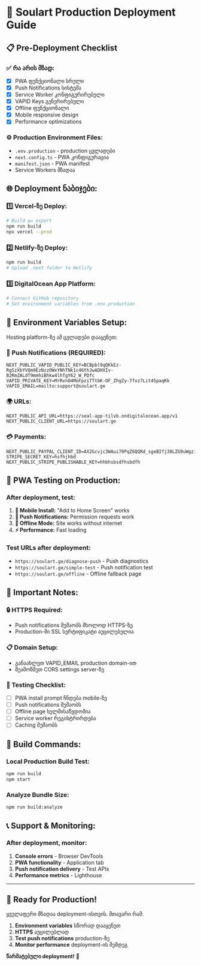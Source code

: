 # 🚀 Soulart Production Deployment Guide

## 📋 Pre-Deployment Checklist

### ✅ **რა არის მზად:**

- [x] PWA ფუნქციონალი სრული
- [x] Push Notifications სისტემა
- [x] Service Worker კონფიგურირებული
- [x] VAPID Keys გენერირებული
- [x] Offline ფუნქციონალი
- [x] Mobile responsive design
- [x] Performance optimizations

### ⚙️ **Production Environment Files:**

- `.env.production` - production ცვლადები
- `next.config.ts` - PWA კონფიგურაცია
- `manifest.json` - PWA manifest
- Service Workers მზადაა

## 🌐 **Deployment ნაბიჯები:**

### **1️⃣ Vercel-ზე Deploy:**

```bash
# Build და export
npm run build
npx vercel --prod
```

### **2️⃣ Netlify-ზე Deploy:**

```bash
npm run build
# Upload .next folder to Netlify
```

### **3️⃣ DigitalOcean App Platform:**

```bash
# Connect GitHub repository
# Set environment variables from .env.production
```

## 🔐 **Environment Variables Setup:**

Hosting platform-ზე ამ ცვლადები დააყენეთ:

### **🔔 Push Notifications (REQUIRED):**

```
NEXT_PUBLIC_VAPID_PUBLIC_KEY=BCBpbl9qQKkEz-RgSzXbYVQm9EzNzzOWxYNhTNk1c46thJwADHXIv-B2RmZALdT9mmhiBhkw4lhTgY62_W_PDfc
VAPID_PRIVATE_KEY=MrRvnO4MoFpziTTtbK-OF_ZhgZy-7fvz7Lit45paqKk
VAPID_EMAIL=mailto:support@soulart.ge
```

### **🌍 URLs:**

```
NEXT_PUBLIC_API_URL=https://seal-app-tilvb.ondigitalocean.app/v1
NEXT_PUBLIC_CLIENT_URL=https://soulart.ge
```

### **💳 Payments:**

```
NEXT_PUBLIC_PAYPAL_CLIENT_ID=AX2Gcvjc3WAui70PqZ6QQRd_sgeBIfj38LZG9uWgz1LrqzUzGOcNSgLL31L9qUN3E9jtuc_yLDHWMh3b
STRIPE_SECRET_KEY=hsfhjhbd
NEXT_PUBLIC_STRIPE_PUBLISHABLE_KEY=hhbhsbsdfhsbdfh
```

## 📱 **PWA Testing on Production:**

### **After deployment, test:**

1. **📲 Mobile Install:** "Add to Home Screen" works
2. **🔔 Push Notifications:** Permission requests work
3. **📴 Offline Mode:** Site works without internet
4. **⚡ Performance:** Fast loading

### **Test URLs after deployment:**

- `https://soulart.ge/diagnose-push` - Push diagnostics
- `https://soulart.ge/simple-test` - Push notification test
- `https://soulart.ge/offline` - Offline fallback page

## 🚨 **Important Notes:**

### **🔒 HTTPS Required:**

- Push notifications მუშაობს მხოლოდ HTTPS-ზე
- Production-ში SSL სერტიფიკატი აუცილებელია

### **📋 Domain Setup:**

- განაახლეთ VAPID_EMAIL production domain-ით
- შეამოწმეთ CORS settings server-ზე

### **🎯 Testing Checklist:**

- [ ] PWA install prompt ჩნდება mobile-ზე
- [ ] Push notifications მუშაობს
- [ ] Offline page ხელმისაწვდომია
- [ ] Service worker რეგისტრირდება
- [ ] Caching მუშაობს

## 🔧 **Build Commands:**

### **Local Production Build Test:**

```bash
npm run build
npm start
```

### **Analyze Bundle Size:**

```bash
npm run build:analyze
```

## 📞 **Support & Monitoring:**

### **After deployment, monitor:**

1. **Console errors** - Browser DevTools
2. **PWA functionality** - Application tab
3. **Push notification delivery** - Test APIs
4. **Performance metrics** - Lighthouse

---

## 🎉 **Ready for Production!**

ყველაფერი მზადაა deployment-ისთვის. მთავარი რამ:

1. **Environment variables** სწორად დააყენეთ
2. **HTTPS** აუცილებლად
3. **Test push notifications** production-ზე
4. **Monitor performance** deployment-ის შემდეგ

**წარმატებული deployment!** 🚀
